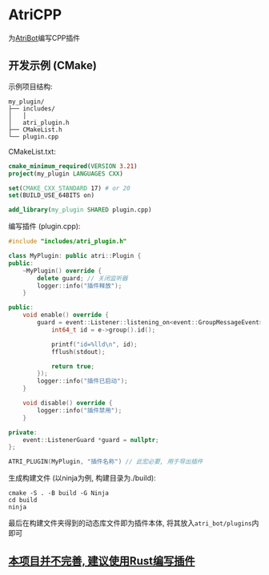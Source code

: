 # AtriCPP
为[AtriBot](https://github.com/LaoLittle/atri_bot)编写CPP插件

## 开发示例 (CMake)
示例项目结构: 
```text
my_plugin/
├── includes/
│   │
│   atri_plugin.h
├── CMakeList.h
└── plugin.cpp
```

CMakeList.txt: 
```cmake
cmake_minimum_required(VERSION 3.21)
project(my_plugin LANGUAGES CXX)

set(CMAKE_CXX_STANDARD 17) # or 20
set(BUILD_USE_64BITS on)

add_library(my_plugin SHARED plugin.cpp)
```

编写插件 (plugin.cpp): 
```c++
#include "includes/atri_plugin.h"

class MyPlugin: public atri::Plugin {
public:
    ~MyPlugin() override {
        delete guard; // 关闭监听器
        logger::info("插件释放");
    }

public:
    void enable() override {
        guard = event::Listener::listening_on<event::GroupMessageEvent>([](event::GroupMessageEvent *e) {
            int64_t id = e->group().id();

            printf("id=%lld\n", id);
            fflush(stdout);

            return true;
        });
        logger::info("插件已启动");
    }

    void disable() override {
        logger::info("插件禁用");
    }

private:
    event::ListenerGuard *guard = nullptr;
};

ATRI_PLUGIN(MyPlugin, "插件名称") // 此宏必要, 用于导出插件
```

生成构建文件 (以ninja为例, 构建目录为./build): 
```commandline
cmake -S . -B build -G Ninja
cd build
ninja
```

最后在构建文件夹得到的动态库文件即为插件本体, 将其放入`atri_bot/plugins`内即可

## [本项目并不完善, 建议使用Rust编写插件](https://github.com/AtriKawaii/atri_rust)
